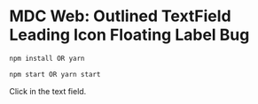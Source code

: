 # MDC Web: Outlined TextField Leading Icon Floating Label Bug

```bash
npm install OR yarn
```

```bash
npm start OR yarn start
```

Click in the text field. 